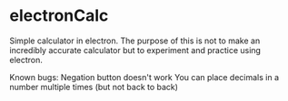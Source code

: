 # electronCalc
Simple calculator in electron. The purpose of this is not to make an incredibly accurate calculator but to experiment and practice using electron.

Known bugs:
Negation button doesn't work
You can place decimals in a number multiple times (but not back to back)



